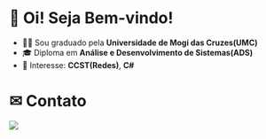 # 👋 Oi! Seja Bem-vindo!

- 👨‍🎓 Sou graduado pela **Universidade de Mogi das Cruzes(UMC)**
- 🎓 Diploma em **Análise e Desenvolvimento de Sistemas(ADS)**
- 💼 Interesse: **CCST(Redes)**, **C#**

# ✉ Contato

<div> 
  <a href="https://www.linkedin.com/in/lucassantos2003" target="_blank"><img src="https://img.shields.io/badge/-LinkedIn-%230077B5?style=for-the-badge&logo=linkedin&logoColor=white" target="_blank"></a> 
</div>
